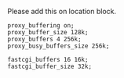 Please add this on location block.

```
proxy_buffering on;
proxy_buffer_size 128k;
proxy_buffers 4 256k;
proxy_busy_buffers_size 256k;

fastcgi_buffers 16 16k;
fastcgi_buffer_size 32k;
```
